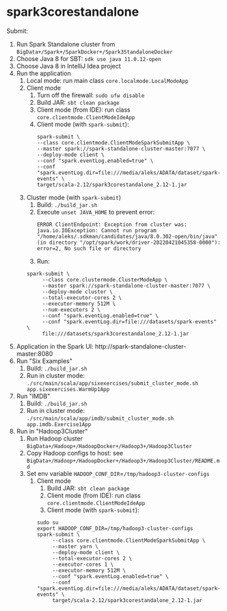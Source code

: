 # spark3corestandalone

Submit:

1. Run Spark Standalone cluster from `BigData+/Spark+/SparkDocker+/Spark3StandaloneDocker`
2. Choose Java 8 for SBT: `sdk use java 11.0.12-open`
3. Choose Java 8 in IntelliJ Idea project
4. Run the application
    1. Local mode: run main class `core.localmode.LocalModeApp`
    2. Client mode
        1. Turn off the firewall: `sudo ufw disable` 
        2. Build JAR: `sbt clean package`
        3. Client mode (from IDE): run class `core.clientmode.ClientModeIdeApp`
        4. Client mode (with `spark-submit`):
           ```
           spark-submit \
           --class core.clientmode.ClientModeSparkSubmitApp \
           --master spark://spark-standalone-cluster-master:7077 \
           --deploy-mode client \
           --conf "spark.eventLog.enabled=true" \
           --conf "spark.eventLog.dir=file:///media/aleks/ADATA/dataset/spark-events" \
           target/scala-2.12/spark3corestandalone_2.12-1.jar
           ```
    3. Cluster mode (with `spark-submit`)
        1. Build: `./build_jar.sh`
        2. Execute `unset JAVA_HOME` to prevent error:
           ```
           ERROR ClientEndpoint: Exception from cluster was: 
           java.io.IOException: Cannot run program "/home/aleks/.sdkman/candidates/java/8.0.302-open/bin/java" 
           (in directory "/opt/spark/work/driver-20220421045358-0000"): error=2, No such file or directory
           ```
        3. Run:
        ```
        spark-submit \
             --class core.clustermode.ClusterModeApp \
             --master spark://spark-standalone-cluster-master:7077 \
             --deploy-mode cluster \
             --total-executor-cores 2 \
             --executor-memory 512M \
             --num-executors 2 \
             --conf "spark.eventLog.enabled=true" \
             --conf "spark.eventLog.dir=file:///datasets/spark-events" \
             file:///datasets/spark3corestandalone_2.12-1.jar
        ```
5. Application in the Spark UI: http://spark-standalone-cluster-master:8080
6. Run "Six Examples"
    1. Build: `./build_jar.sh`
    2. Run in cluster mode: `./src/main/scala/app/sixexercises/submit_cluster_mode.sh app.sixexercises.WarmUp1App`
7. Run "IMDB"
    1. Build: `./build_jar.sh`
    2. Run in cluster mode: `./src/main/scala/app/imdb/submit_cluster_mode.sh app.imdb.Exercise1App`
8. Run in "Hadoop3Cluster"
    1. Run Hadoop cluster `BigData+/Hadoop+/HadoopDocker+/Hadoop3+/Hadoop3Cluster`
    2. Copy Hadoop configs to host: see `BigData+/Hadoop+/HadoopDocker+/Hadoop3+/Hadoop3Cluster/README.md`
    3. Set env variable `HADOOP_CONF_DIR`=`/tmp/hadoop3-cluster-configs`
        1. Client mode
            1. Build JAR: `sbt clean package`
            2. Client mode (from IDE): run class `core.clientmode.ClientModeIdeApp`
            3. Client mode (with `spark-submit`):
           ```
           sudo su
           export HADOOP_CONF_DIR=/tmp/hadoop3-cluster-configs
           spark-submit \
                --class core.clientmode.ClientModeSparkSubmitApp \
                --master yarn \
                --deploy-mode client \
                --total-executor-cores 2 \
                --executor-cores 1 \
                --executor-memory 512M \
                --conf "spark.eventLog.enabled=true" \
                --conf "spark.eventLog.dir=file:///media/aleks/ADATA/dataset/spark-events" \
                target/scala-2.12/spark3corestandalone_2.12-1.jar
           ```
